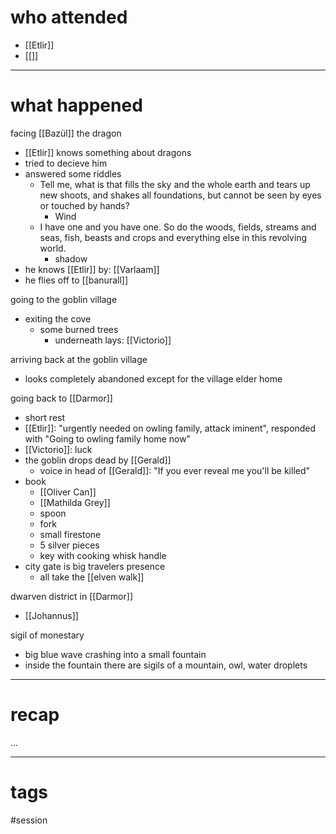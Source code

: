 # who attended

- [[Etlir]]
- [[]]

---
# what happened

facing [[Bazül]] the dragon
- [[Etlir]] knows something about dragons
- tried to decieve him
- answered some riddles
	- Tell me, what is that fills the sky and the whole earth and tears up new shoots, and shakes all foundations, but cannot be seen by eyes or touched by hands?
		- Wind
	- I have one and you have one. So do the woods, fields, streams and seas, fish, beasts and crops and everything else in this revolving world.
		- shadow
- he knows [[Etlir]] by: [[Varlaam]]
- he flies off to [[banurall]]

going to the goblin village
- exiting the cove
	- some burned trees 
		- underneath lays: [[Victorio]]

arriving back at the goblin village
- looks completely abandoned except for the village elder home 

going back to [[Darmor]]
- short rest
- [[Etlir]]: "urgently needed on owling family, attack iminent", responded with "Going to owling family home now"
- [[Victorio]]: luck
- the goblin drops dead by [[Gerald]] 
	- voice in head of [[Gerald]]: "If you ever reveal me you'll be killed"
- book
	- [[Oliver Can]]
	- [[Mathilda Grey]]
	- spoon
	- fork
	- small firestone
	- 5 silver pieces
	- key with cooking whisk handle
- city gate is big travelers presence
	- all take the [[elven walk]] 

dwarven district in [[Darmor]]
- [[Johannus]]

sigil of monestary
- big blue wave crashing into a small fountain
- inside the fountain there are sigils of a mountain, owl, water droplets



---
# recap

...

---
# tags

#session
